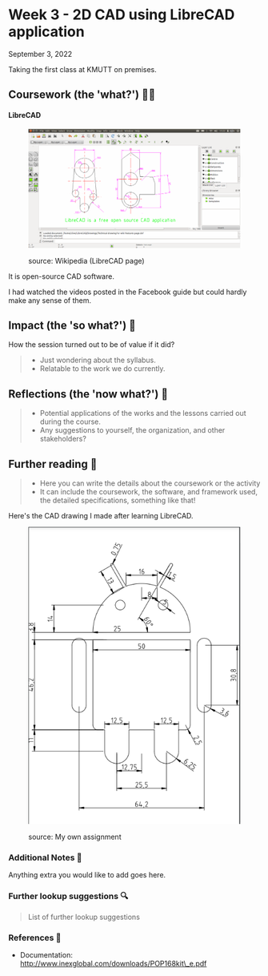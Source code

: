 # Week 3 - 2D CAD using LibreCAD application

September 3, 2022

Taking the first class at KMUTT on premises.

## Coursework (the 'what?') 🤷‍♂️

#### LibreCAD

<figure><img src="../.gitbook/assets/image.png" alt=""><figcaption><p>source: Wikipedia (LibreCAD page)</p></figcaption></figure>

It is open-source CAD software.

I had watched the videos posted in the Facebook guide but could hardly make any sense of them.

## Impact (the 'so what?') 🚀

How the session turned out to be of value if it did?

> * Just wondering about the syllabus.
> * Relatable to the work we do currently.

## Reflections (the 'now what?') 🤔

> * Potential applications of the works and the lessons carried out during the course.
> * Any suggestions to yourself, the organization, and other stakeholders?

## Further reading 📄

> * Here you can write the details about the coursework or the activity
> * It can include the coursework, the software, and framework used, the detailed specifications, something like that!

Here's the CAD drawing I made after learning LibreCAD.

<figure><img src="../.gitbook/assets/image (3).png" alt=""><figcaption><p>source: My own assignment</p></figcaption></figure>

### Additional Notes 📄

Anything extra you would like to add goes here.

### Further lookup suggestions 🔍

> List of further lookup suggestions

### References 🔖

* Documentation: http://www.inexglobal.com/downloads/POP168kit\_e.pdf
